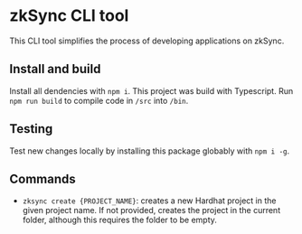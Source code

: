 # zkSync CLI tool

This CLI tool simplifies the process of developing applications on zkSync.

## Install and build

Install all dendencies with `npm i`.
This project was build with Typescript. Run `npm run build` to compile code in `/src` into `/bin`.

## Testing

Test new changes locally by installing this package globably with `npm i -g`.

## Commands

- `zksync create {PROJECT_NAME}`: creates a new Hardhat project in the given project name. If not provided, creates the project in the current folder, although this requires the folder to be empty.
